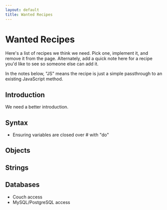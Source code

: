 ```yaml
---
layout: default
title: Wanted Recipes
---
```

# Wanted Recipes

Here's a list of recipes we think we need.
Pick one, implement it, and remove it from the page.
Alternately, add a quick note here for a recipe you'd like to see so someone else can add it.

In the notes below, "JS" means the recipe is just a simple passthrough to an existing JavaScript method.

## Introduction

We need a better introduction. 

## Syntax

* Ensuring variables are closed over # with "do"

## Objects

## Strings


## Databases

* Couch access
* MySQL/PostgreSQL access

